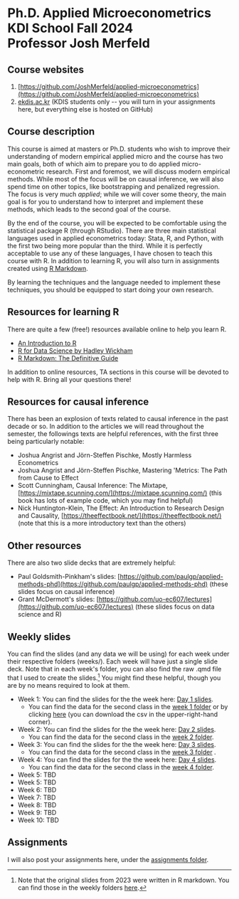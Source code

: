 # Ph.D. Applied Microeconometrics<br />KDI School Fall 2024<br />Professor Josh Merfeld

## Course websites
1. [https://github.com/JoshMerfeld/applied-microeconometrics](https://github.com/JoshMerfeld/applied-microeconometrics)
2. [ekdis.ac.kr](ekdis.ac.kr) (KDIS students only -- you will turn in your assignments here, but everything else is hosted on GitHub)

## Course description

This course is aimed at masters or Ph.D. students who wish to improve their understanding of modern empirical applied micro and the course has two main goals, both of which aim to prepare you to do applied micro-econometric research. First and foremost, we will discuss modern empirical methods. While most of the focus will be on causal inference, we will also spend time on other topics, like bootstrapping and penalized regression. The focus is very much *applied*; while we will cover some theory, the main goal is for you to understand how to interpret and implement these methods, which leads to the second goal of the course.

By the end of the course, you will be expected to be comfortable using the statistical package R (through RStudio). There are three main statistical languages used in applied econometrics today: Stata, R, and Python, with the first two being more popular than the third. While it is perfectly acceptable to use any of these languages, I have chosen to teach this course with R. In addition to learning R, you will also turn in assignments created using [R Markdown](https://rmarkdown.rstudio.com/).

By learning the techniques and the language needed to implement these techniques, you should be equipped to start doing your own research.


## Resources for learning R

There are quite a few (free!) resources available online to help you learn R. 
- [An Introduction to R](https://cran.r-project.org/doc/manuals/r-release/R-intro.pdf)
- [R for Data Science by Hadley Wickham](https://r4ds.had.co.nz/introduction.html)
- [R Markdown: The Definitive Guide](https://bookdown.org/yihui/rmarkdown/)

In addition to online resources, TA sections in this course will be devoted to help with R. Bring all your questions there!


## Resources for causal inference

There has been an explosion of texts related to causal inference in the past decade or so. In addition to the articles we will read throughout the semester, the followings texts are helpful references, with the first three being particularly notable:
- Joshua Angrist and Jörn-Steffen Pischke, Mostly Harmless Econometrics
- Joshua Angrist and Jörn-Steffen Pischke, Mastering 'Metrics: The Path from Cause to Effect
- Scott Cunningham, Causal Inference: The Mixtape, [https://mixtape.scunning.com/](https://mixtape.scunning.com/) (this book has lots of example code, which you may find helpful)
- Nick Huntington-Klein, The Effect: An Introduction to Research Design and Causality, [https://theeffectbook.net/](https://theeffectbook.net/) (note that this is a more introductory text than the others)

## Other resources
There are also two slide decks that are extremely helpful:
- Paul Goldsmith-Pinkham's slides: [https://github.com/paulgp/applied-methods-phd](https://github.com/paulgp/applied-methods-phd) (these slides focus on causal inference)
- Grant McDermott's slides: [https://github.com/uo-ec607/lectures](https://github.com/uo-ec607/lectures) (these slides focus on data science and R)


## Weekly slides

You can find the slides (and any data we will be using) for each week under their respective folders (weeks/). Each week will have just a single slide deck. Note that in each week's folder, you can also find the raw .qmd file that I used to create the slides.[^1] You might find these helpful, though you are by no means required to look at them.

- Week 1: You can find the slides for the the week here: [Day 1 slides](https://joshmerfeld.github.io/applied-microeconometrics/week1both.html).
  - You can find the data for the second class in the [week 1 folder](weeks/week1) or by clicking [here](weeks/week1/data.csv) (you can download the csv in the upper-right-hand corner).
- Week 2: You can find the slides for the the week here: [Day 2 slides](https://joshmerfeld.github.io/applied-microeconometrics/week2.html).
  - You can find the data for the second class in the [week 2 folder](week2files).
- Week 3: You can find the slides for the the week here: [Day 3 slides](https://joshmerfeld.github.io/applied-microeconometrics/week3.html).
  - You can find the data for the second class in the [week 3 folder](week3files) .
- Week 4: You can find the slides for the the week here: [Day 4 slides](https://joshmerfeld.github.io/applied-microeconometrics/week4.html).
  - You can find the data for the second class in the [week 4 folder](week4files).
- Week 5: TBD
- Week 5: TBD
- Week 6: TBD
- Week 7: TBD
- Week 8: TBD
- Week 9: TBD
- Week 10: TBD

## Assignments

I will also post your assignments here, under the [assignments folder](assignments/).



[^1]: Note that the original slides from 2023 were written in R markdown. You can find those in the weekly folders [here](https://github.com/JoshMerfeld/applied-microeconometrics/tree/main/weeks).

